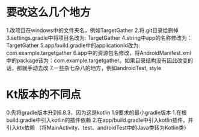 # 要改这么几个地方
1.改项目在windows中的文件夹名，例如TargetGather
2.将.git目录给删掉
3.settings.gradle中将项目名改为: TargetGather
4.string中app的名称修改为：TargetGather
5.app/build.gradle中的applicationId改为: com.example.targetgather
6.app中的资源包名修改，将AndroidManifest.xml中<Mainfest>的package该为：com.example.targetgather。如果目录结构没有因此改变的话，那就手动去改
7.一些杂七杂八的地方，例如androidTest, style

# Kt版本的不同点
0.先将gradle版本升到6.8.3，因为这是kotlin 1.9要求的最小gradle版本
1.在根build.gradle中引入kotlin的插件依赖
2.在app/build.gradle中引入kotlin插件，并引入ktx依赖
（将MainActivity、test、androidTest中的Java类转为Kotlin类）